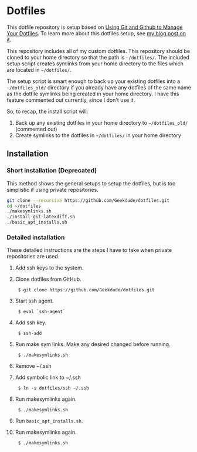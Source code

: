 # Dotfiles

This dotfile repository is setup based on [Using Git and Github to Manage Your Dotfiles](http://blog.smalleycreative.com/tutorials/using-git-and-github-to-manage-your-dotfiles/).
To learn more about this dotfiles setup, see [my blog post on it](https://geekdude.github.io/tech/dotfiles/).

This repository includes all of my custom dotfiles.
This repository should be cloned to your home directory so that the path is `~/dotfiles/`.
The included setup script creates symlinks from your home directory to the files which are located in `~/dotfiles/`.

The setup script is smart enough to back up your existing dotfiles into a `~/dotfiles_old/` directory if you already have any dotfiles of the same name as the dotfile symlinks being created in your home directory.
I have this feature commented out currently, since I don't use it.

So, to recap, the install script will:

1. Back up any existing dotfiles in your home directory to `~/dotfiles_old/` (commented out)
2. Create symlinks to the dotfiles in `~/dotfiles/` in your home directory

## Installation

### Short installation (Deprecated)

This method shows the general setups to setup the dotfiles, but is too simplistic if using private repositories.

``` bash
git clone --recursive https://github.com/Geekdude/dotfiles.git
cd ~/dotfiles
./makesymlinks.sh
./install-git-latexdiff.sh
./basic_apt_installs.sh
```

### Detailed installation

These detailed instructions are the steps I have to take when private repositories are used.

1. Add ssh keys to the system.
2. Clone dotfiles from GitHub.

        $ git clone https://github.com/Geekdude/dotfiles.git

3. Start ssh agent.

        $ eval `ssh-agent`

4. Add ssh key.

        $ ssh-add

5. Run make sym links. Make any desired changed before running.

        $ ./makesymlinks.sh

6. Remove ~/.ssh

7. Add symbolic link to ~/.ssh

        $ ln -s dotfiles/ssh ~/.ssh

8. Run makesymlinks again.

        $ ./makesymlinks.sh

9. Run `basic_apt_installs.sh`.

8. Run makesymlinks again.

        $ ./makesymlinks.sh

